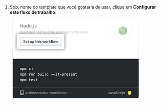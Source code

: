 1. Sob, nome do template que você gostaria de usar, clique em **Configurar este fluxo de trabalho**. ![Node.js template recommendations](/assets/images/help/repository/actions-recommended-workflow-template.png)
